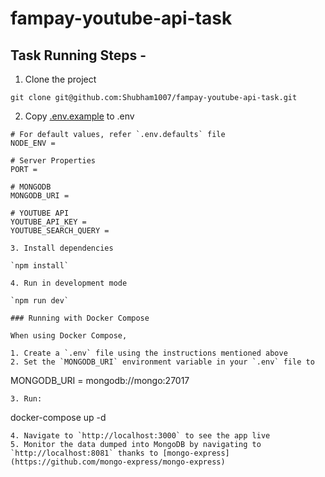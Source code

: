 # fampay-youtube-api-task

## Task Running Steps - <br/>

1. Clone the project

`git clone git@github.com:Shubham1007/fampay-youtube-api-task.git`

2. Copy [.env.example](https://github.com/meehawk/fampay-assignment/blob/master/.env.example) to .env

```
# For default values, refer `.env.defaults` file
NODE_ENV = 

# Server Properties
PORT =

# MONGODB
MONGODB_URI = 

# YOUTUBE API
YOUTUBE_API_KEY =
YOUTUBE_SEARCH_QUERY =

3. Install dependencies

`npm install`

4. Run in development mode

`npm run dev`

### Running with Docker Compose

When using Docker Compose, 

1. Create a `.env` file using the instructions mentioned above
2. Set the `MONGODB_URI` environment variable in your `.env` file to

```
MONGODB_URI = mongodb://mongo:27017
```
3. Run:

```
docker-compose up -d
```
4. Navigate to `http://localhost:3000` to see the app live
5. Monitor the data dumped into MongoDB by navigating to `http://localhost:8081` thanks to [mongo-express](https://github.com/mongo-express/mongo-express)